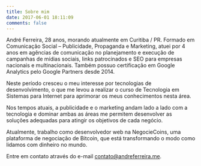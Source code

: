 ```yaml
---
title: Sobre mim
date: 2017-06-01 18:11:09
comments: false
---
```


André Ferreira, 28 anos, morando atualmente em Curitiba / PR. Formado em Comunicação Social – Publicidade, Propaganda e Marketing, atuei por 4 anos em agências de comunicação no planejamento e execução de campanhas de mídias sociais, links patrocinados e SEO para empresas nacionais e multinacionais. Também possuo certificação em Google Analytics pelo Google Partners desde 2014.

Neste período cresceu o meu interesse por tecnologias de desenvolvimento, o que me levou a realizar o curso de Tecnologia em Sistemas para Internet para aprimorar os meus conhecimentos nesta área.

Nos tempos atuais, a publicidade e o marketing andam lado a lado com a tecnologia e dominar ambas as áreas me permitem desenvolver as soluções adequadas para atingir os objetivos de cada negócio.

Atualmente, trabalho como desenvolvedor web na NegocieCoins, uma plataforma de negociação de Bitcoin, que está transformando o modo como lidamos com dinheiro no mundo.

Entre em contato através do e-mail [contato@andreferreira.me](mailto:contato@andreferreira.me).